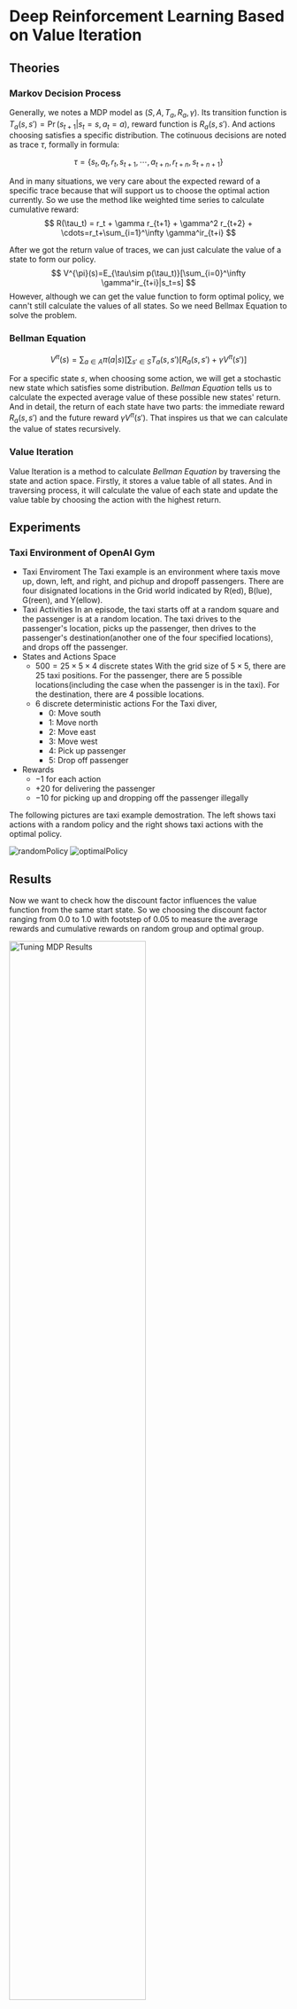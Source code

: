 # Deep Reinforcement Learning Based on Value Iteration
## Theories
### Markov Decision Process
Generally, we notes a MDP model as $(S, A, T_a, R_a, \gamma)$. Its transition function is $T_a(s,s')=\Pr(s_{t+1}|s_t=s, a_t=a)$, reward function is $R_a(s,s')$. And actions choosing satisfies a specific distribution.
The cotinuous decisions are noted as trace $\tau$, formally in formula:

$$
\tau=\{s_t, a_t, r_t, s_{t+1}, \cdots, a_{t+n}, r_{t+n}, s_{t+n+1}\}
$$

And in many situations, we very care about the expected reward of a specific trace because that will support us to choose the optimal action currently. So we use the method like weighted time series to calculate cumulative reward:
$$
R(\tau_t) = r_t + \gamma r_{t+1} + \gamma^2 r_{t+2} + \cdots=r_t+\sum_{i=1}^\infty \gamma^ir_{t+i}
$$

After we got the return value of traces, we can just calculate the value of a state to form our policy.
$$
V^{\pi}(s)=E_{\tau\sim p(\tau_t)}[\sum_{i=0}^\infty \gamma^ir_{t+i}|s_t=s]
$$
However, although we can get the value function to form optimal policy, we cann't still calculate the values of all states. So we need Bellmax Equation to solve the problem.
### Bellman Equation
$$
V^{\pi}(s)=\sum_{a\in A}\pi(a|s)[\sum_{s'\in S}T_a(s,s')[R_a(s,s')+\gamma V^{\pi}(s')]
$$

For a specific state $s$, when choosing some action, we will get a stochastic new state which satisfies some distribution. *Bellman Equation* tells us to calculate the expected average value of these possible new states' return. And in detail, the return of each state have two parts: the immediate reward $R_a(s,s')$ and the future reward $\gamma V^{\pi}(s')$. That inspires us that we can calculate the value of states recursively.

### Value Iteration
Value Iteration is a method to calculate *Bellman Equation* by traversing the state and action space. Firstly, it stores a value table of all states. And in traversing process, it will calculate the value of each state and update the value table by choosing the action with the highest return.

## Experiments
### Taxi Environment of OpenAI Gym
+ Taxi Enviroment
The Taxi example is an environment where taxis move up, down, left, and right, and pichup and dropoff passengers. There are four disignated locations in the Grid world indicated by R(ed), B(lue), G(reen), and Y(ellow).
+ Taxi Activities
In an episode, the taxi starts off at a random square and the passenger is at a random location. The taxi drives to the passenger's location, picks up the passenger, then drives to the passenger's  destination(another one of the four specified locations), and drops off the passenger.
+ States and Actions Space
    + $500=25\times5\times4$ discrete states
    With the grid size of $5 \times 5$, there are $25$ taxi positions. For the passenger, there are $5$ possible locations(including the case when the passenger is in the taxi). For the destination, there are $4$ possible locations.
    + $6$ discrete deterministic actions
    For the Taxi diver, 
        + $0$: Move south
        + $1$: Move north
        + $2$: Move east
        + $3$: Move west
        + $4$: Pick up passenger
        + $5$: Drop off passenger
+ Rewards
    + $-1$ for each action
    + $+20$ for delivering the passenger
    + $-10$ for picking up and dropping off the passenger illegally


The following pictures are taxi example demostration. The left shows taxi actions with a random policy and the right shows taxi actions with the optimal policy.
<div class="justified-gallery">
<img src="https://cdn.jsdelivr.net/gh/LZHMS/picx-images-hosting@master/DRL/randomPolicy.pnt0kxzusv4.gif" alt="randomPolicy" />
<img src="https://cdn.jsdelivr.net/gh/LZHMS/picx-images-hosting@master/DRL/optimalPolicy.2wskea2qtzi0.gif" alt="optimalPolicy" />
</div>

## Results
Now we want to check how the discount factor influences the value function from the same start state. So we choosing the discount factor ranging from $0.0$ to $1.0$ with footstep of 0.05 to measure the average rewards and cumulative rewards on random group and optimal group.

<img src="https://cdn.jsdelivr.net/gh/LZHMS/picx-images-hosting@master/DRL/Rewards.2uwj07wcwru0.webp" alt="Tuning MDP Results" width="70%"/>

|Discount Factor|Random Cum_Reward|Random_Aver_Reward|Optimal Cum_Reward|Optimal_Aver_Reward|
|:-----:|:-----:|:-----:|:-----:|:-----:|
|0.00|-37|-3.70|-20|-2.00|
|0.05|-10|-1.00|-20|-1.00|
|0.10|-55|-5.50|10|0.91|
|0.15|-37|-3.70|11|1.10|
|0.20|-55|-5.50|-20|-1.00|
|0.25|-28|-2.80|15|2.50|
|0.30|-46|-4.60|11|1.10|
|0.35|-28|-2.80|5|0.31|
|0.40|-10|-1.00|7|0.50|
|0.45|-37|-3.70|7|0.50|
|0.50|-64|-6.40|7|0.50|
|0.55|-19|-1.90|13|1.60|
|0.60|-28|-2.80|9|0.75|
|0.65|-46|-4.60|10|0.91|
|0.70|-37|-3.70|9|0.75|
|0.75|-46|-4.60|6|0.40|
|0.80|-37|-3.70|4|0.24|
|0.85|-37|-3.70|7|0.50|
|0.90|-28|-2.80|7|0.50|
|0.95|-37|-3.70|5|0.31|
|1.00|-37|-3.70|11|1.10|

## Conclusions
From the following experimental results, we can conclude that the discount factor has a significant impact on the value function. The optimal group has a higher average and cumulative reward than the random group, and the discount factor has a lower bound $\gamma=0.4$ to get optimal policy.
In my opinion, the discount factor reflects the future reward's influence on the current state. If it is set too small, that means the most reward comes from the immediate reward which is a greedy policy with the possibility of failure. On the other hand, if set too high, we also cann't get the best action with the highest reward. So we'd better to set the discount factor to an appropriate value.


## Contributors
+ [Zhihao Li](https://lzhms.github.io/)

## References
+ [OpenAI Gym](https://www.gymlibrary.dev/)

